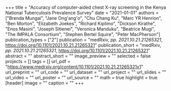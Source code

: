 +++
title = "Accuracy of computer-aided chest X-ray screening in the Kenya National Tuberculosis Prevalence Survey"
date = "2021-01-01"
authors = ["Brenda Mungai", "Jane Ong'ang'o", "Chu Chang Ku", "Marc YR Henrion", "Ben Morton", "Elizabeth Joekes", "Richard Kiplimo", "Dickson Kirathe", "Enos Masini", "Joseph Sitienei", "Veronica Manduku", "Beatrice Mugi", "The IMPALA Consortium", "Stephen Bertel Squire", "Peter MacPherson"]
publication_types = ["2"]
publication = "medRxiv, _pp. 2021.10.21.21265321_, https://doi.org/10.1101/2021.10.21.21265321"
publication_short = "medRxiv, _pp. 2021.10.21.21265321_, https://doi.org/10.1101/2021.10.21.21265321"
abstract = ""
abstract_short = ""
image_preview = ""
selected = false
projects = []
tags = []
url_pdf = "https://www.medrxiv.org/content/10.1101/2021.10.21.21265321v1"
url_preprint = ""
url_code = ""
url_dataset = ""
url_project = ""
url_slides = ""
url_video = ""
url_poster = ""
url_source = ""
math = true
highlight = true
[header]
image = ""
caption = ""
+++
